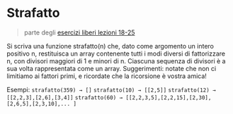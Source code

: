 # Strafatto

> parte degli [esercizi liberi lezioni 18-25](https://docs.google.com/presentation/d/1JLvpeU_RRGGeFIObIARFxPF6GvogEJ9u5ra7YMw9_eU)

Si scriva una funzione strafatto(n) che, dato come argomento un intero positivo n, restituisca un array contenente tutti i modi diversi di fattorizzare n, con divisori maggiori di 1 e minori di n. Ciascuna sequenza di divisori è a sua volta rappresentata come un array. Suggerimenti: notate che non ci limitiamo ai fattori primi, e ricordate che la ricorsione è vostra amica!

Esempi:
`strafatto(359) → []`
`strafatto(10) → [[2,5]]`
`strafatto(12) → [[2,2,3],[2,6],[3,4]]`
`strafatto(60) → [[2,2,3,5],[2,2,15],[2,30],[2,6,5],[2,3,10],... ]`
